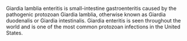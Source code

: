 Giardia lamblia enteritis is small-intestine gastroenteritis caused by the pathogenic protozoan Giardia lamblia, otherwise known as Giardia duodenalis or Giardia intestinalis. Giardia enteritis is seen throughout the world and is one of the most common protozoan infections in the United States.